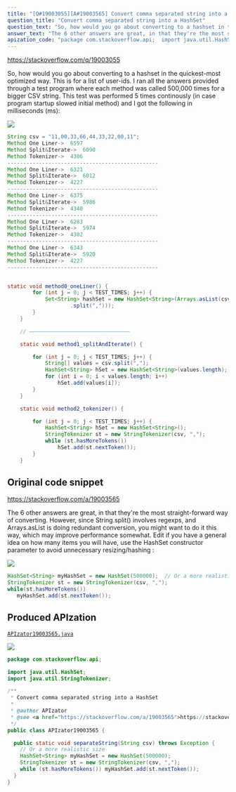 ```yaml
---
title: "[Q#19003055][A#19003565] Convert comma separated string into a HashSet"
question_title: "Convert comma separated string into a HashSet"
question_text: "So, how would you go about converting to a hashset in the quickest-most optimized way. This is for a list of user-ids. I ran all the answers provided through a test program where each method was called 500,000 times for a bigger CSV string. This test was performed 5 times continously (in case program startup slowed initial method) and I got the following in milliseconds (ms):"
answer_text: "The 6 other answers are great, in that they're the most straight-forward way of converting. However, since String.split() involves regexps, and Arrays.asList is doing redundant conversion, you might want to do it this way, which may improve performance somewhat. Edit if you have a general idea on how many items you will have, use the HashSet constructor parameter to avoid unnecessary resizing/hashing :"
apization_code: "package com.stackoverflow.api;  import java.util.HashSet; import java.util.StringTokenizer;  /**  * Convert comma separated string into a HashSet  *  * @author APIzator  * @see <a href=\"https://stackoverflow.com/a/19003565\">https://stackoverflow.com/a/19003565</a>  */ public class APIzator19003565 {    public static void separateString(String csv) throws Exception {     // Or a more realistic size     HashSet<String> myHashSet = new HashSet(500000);     StringTokenizer st = new StringTokenizer(csv, \",\");     while (st.hasMoreTokens()) myHashSet.add(st.nextToken());   } }"
---
```


https://stackoverflow.com/q/19003055

So, how would you go about converting
to a hashset in the quickest-most optimized way.
This is for a list of user-ids.
I ran all the answers provided through a test program where each method was called 500,000 times for a bigger CSV string. This test was performed 5 times continously (in case program startup slowed initial method) and I got the following in milliseconds (ms):


<div class="code-logo"><img src="/stackoverflow.png" /></div>

```java
String csv = "11,00,33,66,44,33,22,00,11";
Method One Liner->  6597
Method Split&Iterate->  6090
Method Tokenizer->  4306
------------------------------------------------
Method One Liner->  6321
Method Split&Iterate->  6012
Method Tokenizer->  4227
------------------------------------------------
Method One Liner->  6375
Method Split&Iterate->  5986
Method Tokenizer->  4340
------------------------------------------------
Method One Liner->  6283
Method Split&Iterate->  5974
Method Tokenizer->  4302
------------------------------------------------
Method One Liner->  6343
Method Split&Iterate->  5920
Method Tokenizer->  4227
------------------------------------------------


static void method0_oneLiner() {
        for (int j = 0; j < TEST_TIMES; j++) {
            Set<String> hashSet = new HashSet<String>(Arrays.asList(csv
                    .split(",")));
        }
    }

    // ———————————————————————————————–

    static void method1_splitAndIterate() {

        for (int j = 0; j < TEST_TIMES; j++) {
            String[] values = csv.split(",");
            HashSet<String> hSet = new HashSet<String>(values.length);
            for (int i = 0; i < values.length; i++)
                hSet.add(values[i]);
        }
    }

    static void method2_tokenizer() {

        for (int j = 0; j < TEST_TIMES; j++) {
            HashSet<String> hSet = new HashSet<String>();
            StringTokenizer st = new StringTokenizer(csv, ",");
            while (st.hasMoreTokens())
                hSet.add(st.nextToken());
        }
    }
```


## Original code snippet

https://stackoverflow.com/a/19003565

The 6 other answers are great, in that they&#x27;re the most straight-forward way of converting.
However, since String.split() involves regexps, and Arrays.asList is doing redundant conversion, you might want to do it this way, which may improve performance somewhat.
Edit if you have a general idea on how many items you will have, use the HashSet constructor parameter to avoid unnecessary resizing/hashing :

<div class="code-logo"><img src="/stackoverflow.png" /></div>

```java
HashSet<String> myHashSet = new HashSet(500000);  // Or a more realistic size
StringTokenizer st = new StringTokenizer(csv, ",");
while(st.hasMoreTokens())
   myHashSet.add(st.nextToken());
```

## Produced APIzation

[`APIzator19003565.java`](https://github.com/pasqualesalza/apization/raw/main/data/search/APIzator19003565.java)

<div class="code-logo"><img src="/apizator.png" /></div>

```java
package com.stackoverflow.api;

import java.util.HashSet;
import java.util.StringTokenizer;

/**
 * Convert comma separated string into a HashSet
 *
 * @author APIzator
 * @see <a href="https://stackoverflow.com/a/19003565">https://stackoverflow.com/a/19003565</a>
 */
public class APIzator19003565 {

  public static void separateString(String csv) throws Exception {
    // Or a more realistic size
    HashSet<String> myHashSet = new HashSet(500000);
    StringTokenizer st = new StringTokenizer(csv, ",");
    while (st.hasMoreTokens()) myHashSet.add(st.nextToken());
  }
}

```